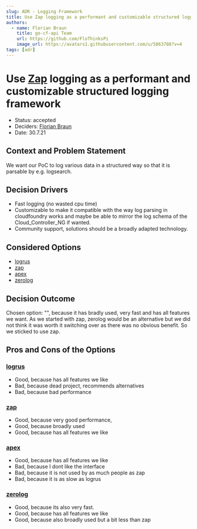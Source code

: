 ```yaml
---
slug: ADR - Logging Framework
title: Use Zap logging as a performant and customizable structured logging framework
authors:
  - name: Florian Braun
    title: go-cf-api Team
    url: https://github.com/FloThinksPi
    image_url: https://avatars1.githubusercontent.com/u/5863788?v=4
tags: [adr]
---
```


# Use [Zap](https://github.com/uber-go/zap) logging as a performant and customizable structured logging framework

* Status: accepted
* Deciders: [Florian Braun](https://github.com/FloThinksPi)
* Date: 30.7.21

## Context and Problem Statement

We want our PoC to log various data in a structured way so that it is parsable by e.g. logsearch.

## Decision Drivers

* Fast logging (no wasted cpu time)
* Customizable to make it compatible with the way log parsing in cloudfoundry works and maybe be able to mirror the log schema of the Cloud_Controller_NG if wanted.
* Community support, solutions should be a broadly adapted technology.

## Considered Options

* [logrus](https://github.com/sirupsen/logrus)
* [zap](https://github.com/uber-go/zap)
* [apex](https://github.com/apex/log)
* [zerolog](https://github.com/rs/zerolog)

## Decision Outcome

Chosen option: "", because it has bradly used, very fast and has all features we want.
As we started with zap, zerolog would be an alternative but we did not think it was worth it switching over as there was no obvious benefit.
So we sticked to use zap.

## Pros and Cons of the Options <!-- optional -->

### [logrus](https://github.com/sirupsen/logrus)

* Good, because has all features we like
* Bad, because dead project, recommends alternatives
* Bad, because bad performance

### [zap](https://github.com/uber-go/zap)

* Good, because very good performance,
* Good, because broadly used
* Good, because has all features we like

### [apex](https://github.com/apex/log)

* Good, because has all features we like
* Bad, because I dont like the interface
* Bad, because it is not used by as much people as zap
* Bad, because it is as slow as logrus

### [zerolog](https://github.com/rs/zerolog)

* Good, because its also very fast.
* Good, because has all features we like
* Good, because also broadly used but a bit less than zap